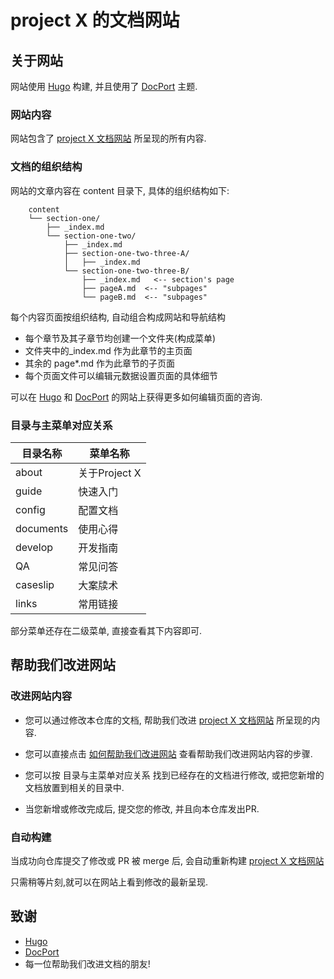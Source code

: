 # project X 的文档网站

## 关于网站

网站使用 [Hugo](https://gohugo.io/) 构建, 并且使用了 [DocPort](https://docport.netlify.app/docport-theme/) 主题.

### 网站内容

网站包含了 [project X 文档网站](https://xtls.github.io/) 所呈现的所有内容.  


### 文档的组织结构
网站的文章内容在 content 目录下, 具体的组织结构如下:

```
	content
	└── section-one/			
	    ├── _index.md
	    └── section-one-two/ 	
	        ├── _index.md 		
	        ├── section-one-two-three-A/	
	        │   ├── _index.md
	        └── section-one-two-three-B/ 	
	            ├── _index.md 	<-- section's page 
	            ├── pageA.md  <-- "subpages"
	            └── pageB.md  <-- "subpages"
```
每个内容页面按组织结构, 自动组合构成网站和导航结构
- 每个章节及其子章节均创建一个文件夹(构成菜单)
- 文件夹中的_index.md 作为此章节的主页面
- 其余的 page*.md 作为此章节的子页面
- 每个页面文件可以编辑元数据设置页面的具体细节

可以在 [Hugo](https://gohugo.io/) 和 [DocPort](https://docport.netlify.app/docport-theme/) 的网站上获得更多如何编辑页面的咨询.  

### 目录与主菜单对应关系
目录名称|菜单名称
--|--
about|关于Project X
guide|快速入门
config|配置文档
documents|使用心得
develop|开发指南
QA|常见问答
caseslip|大案牍术
links|常用链接

部分菜单还存在二级菜单, 直接查看其下内容即可.  


## 帮助我们改进网站

### 改进网站内容

- 您可以通过修改本仓库的文档, 帮助我们改进 [project X 文档网站](https://xtls.github.io/) 所呈现的内容.

- 您可以直接点击 [如何帮助我们改进网站](https://xtls.github.io/guide/document/#%E6%94%B9%E8%BF%9B%E6%96%87%E6%A1%A3) 查看帮助我们改进网站内容的步骤.

- 您可以按 目录与主菜单对应关系 找到已经存在的文档进行修改, 或把您新增的文档放置到相关的目录中.

- 当您新增或修改完成后, 提交您的修改, 并且向本仓库发出PR.

### 自动构建

当成功向仓库提交了修改或 PR 被 merge 后, 会自动重新构建 [project X 文档网站](https://xtls.github.io/)  

只需稍等片刻,就可以在网站上看到修改的最新呈现.

## 致谢
- [Hugo](https://gohugo.io/)
- [DocPort](https://docport.netlify.app/docport-theme/)
- 每一位帮助我们改进文档的朋友!

